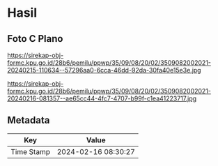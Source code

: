 # Hasil

## Foto C Plano

https://sirekap-obj-formc.kpu.go.id/28b6/pemilu/ppwp/35/09/08/20/02/3509082002021-20240215-110634--57296aa0-6cca-46dd-92da-30fa40e15e3e.jpg

https://sirekap-obj-formc.kpu.go.id/28b6/pemilu/ppwp/35/09/08/20/02/3509082002021-20240216-081357--ae65cc44-4fc7-4707-b99f-c1ea41223717.jpg


## Metadata

| Key        | Value               |
| ---------- | ------------------- |
| Time Stamp | 2024-02-16 08:30:27 |



